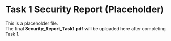 # Task 1 Security Report (Placeholder)

This is a placeholder file.  
The final **Security_Report_Task1.pdf** will be uploaded here after completing Task 1.  
